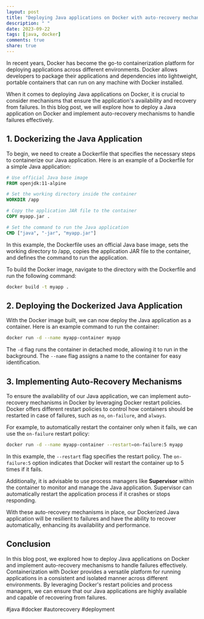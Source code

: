 ```yaml
---
layout: post
title: "Deploying Java applications on Docker with auto-recovery mechanisms"
description: " "
date: 2023-09-22
tags: [java, docker]
comments: true
share: true
---
```


In recent years, Docker has become the go-to containerization platform for deploying applications across different environments. Docker allows developers to package their applications and dependencies into lightweight, portable containers that can run on any machine with Docker installed. 

When it comes to deploying Java applications on Docker, it is crucial to consider mechanisms that ensure the application's availability and recovery from failures. In this blog post, we will explore how to deploy a Java application on Docker and implement auto-recovery mechanisms to handle failures effectively.

## 1. Dockerizing the Java Application

To begin, we need to create a Dockerfile that specifies the necessary steps to containerize our Java application. Here is an example of a Dockerfile for a simple Java application:

```Dockerfile
# Use official Java base image
FROM openjdk:11-alpine

# Set the working directory inside the container
WORKDIR /app

# Copy the application JAR file to the container
COPY myapp.jar .

# Set the command to run the Java application
CMD ["java", "-jar", "myapp.jar"]
```

In this example, the Dockerfile uses an official Java base image, sets the working directory to /app, copies the application JAR file to the container, and defines the command to run the application.

To build the Docker image, navigate to the directory with the Dockerfile and run the following command:

```bash
docker build -t myapp .
```

## 2. Deploying the Dockerized Java Application

With the Docker image built, we can now deploy the Java application as a container. Here is an example command to run the container:

```bash
docker run -d --name myapp-container myapp
```

The `-d` flag runs the container in detached mode, allowing it to run in the background. The `--name` flag assigns a name to the container for easy identification.

## 3. Implementing Auto-Recovery Mechanisms

To ensure the availability of our Java application, we can implement auto-recovery mechanisms in Docker by leveraging Docker restart policies. Docker offers different restart policies to control how containers should be restarted in case of failures, such as `no`, `on-failure`, and `always`.

For example, to automatically restart the container only when it fails, we can use the `on-failure` restart policy:

```bash
docker run -d --name myapp-container --restart=on-failure:5 myapp
```

In this example, the `--restart` flag specifies the restart policy. The `on-failure:5` option indicates that Docker will restart the container up to 5 times if it fails.

Additionally, it is advisable to use process managers like **Supervisor** within the container to monitor and manage the Java application. Supervisor can automatically restart the application process if it crashes or stops responding.

With these auto-recovery mechanisms in place, our Dockerized Java application will be resilient to failures and have the ability to recover automatically, enhancing its availability and performance.

## Conclusion

In this blog post, we explored how to deploy Java applications on Docker and implement auto-recovery mechanisms to handle failures effectively. Containerization with Docker provides a versatile platform for running applications in a consistent and isolated manner across different environments. By leveraging Docker's restart policies and process managers, we can ensure that our Java applications are highly available and capable of recovering from failures. 

#java #docker #autorecovery #deployment